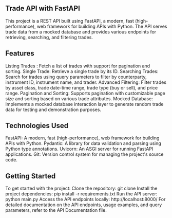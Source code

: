 ## Trade API with FastAPI
This project is a REST API built using FastAPI, a modern, fast (high-performance), web framework for building APIs with Python. The API serves trade data from a mocked database and provides various endpoints for retrieving, searching, and filtering trades.

## Features
Listing Trades : Fetch a list of trades with support for pagination and sorting.
Single Trade: Retrieve a single trade by its ID.
Searching Trades: Search for trades using query parameters to filter by counterparty, instrument ID, instrument name, and trader.
Advanced Filtering: Filter trades by asset class, trade date-time range, trade type (buy or sell), and price range.
Pagination and Sorting: Supports pagination with customizable page size and sorting based on various trade attributes.
Mocked Database: Implements a mocked database interaction layer to generate random trade data for testing and demonstration purposes.

## Technologies Used
FastAPI: A modern, fast (high-performance), web framework for building APIs with Python.
Pydantic: A library for data validation and parsing using Python type annotations.
Uvicorn: An ASGI server for running FastAPI applications.
Git: Version control system for managing the project's source code.

## Getting Started
To get started with the project:
Clone the repository: git clone <repository-url>
Install the project dependencies: pip install -r requirements.txt
Run the API server: python main.py
Access the API endpoints locally: http://localhost:8000/
For detailed documentation on the API endpoints, usage examples, and query parameters, refer to the API Documentation file.
